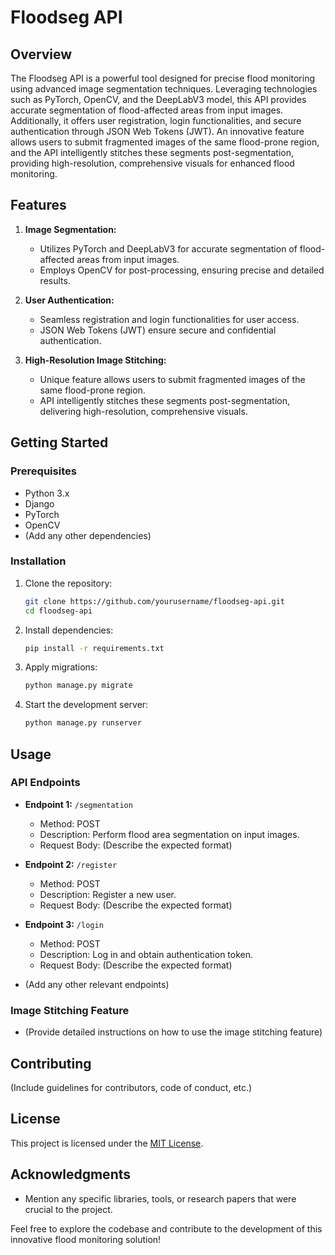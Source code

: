 # Floodseg API

## Overview
The Floodseg API is a powerful tool designed for precise flood monitoring using advanced image segmentation techniques. Leveraging technologies such as PyTorch, OpenCV, and the DeepLabV3 model, this API provides accurate segmentation of flood-affected areas from input images. Additionally, it offers user registration, login functionalities, and secure authentication through JSON Web Tokens (JWT). An innovative feature allows users to submit fragmented images of the same flood-prone region, and the API intelligently stitches these segments post-segmentation, providing high-resolution, comprehensive visuals for enhanced flood monitoring.

## Features
1. **Image Segmentation:**
   - Utilizes PyTorch and DeepLabV3 for accurate segmentation of flood-affected areas from input images.
   - Employs OpenCV for post-processing, ensuring precise and detailed results.

2. **User Authentication:**
   - Seamless registration and login functionalities for user access.
   - JSON Web Tokens (JWT) ensure secure and confidential authentication.

3. **High-Resolution Image Stitching:**
   - Unique feature allows users to submit fragmented images of the same flood-prone region.
   - API intelligently stitches these segments post-segmentation, delivering high-resolution, comprehensive visuals.

## Getting Started

### Prerequisites
- Python 3.x
- Django
- PyTorch
- OpenCV
- (Add any other dependencies)

### Installation
1. Clone the repository:
   ```bash
   git clone https://github.com/yourusername/floodseg-api.git
   cd floodseg-api
   ```

2. Install dependencies:
   ```bash
   pip install -r requirements.txt
   ```

3. Apply migrations:
   ```bash
   python manage.py migrate
   ```

4. Start the development server:
   ```bash
   python manage.py runserver
   ```

## Usage

### API Endpoints
- **Endpoint 1:** `/segmentation`
  - Method: POST
  - Description: Perform flood area segmentation on input images.
  - Request Body: (Describe the expected format)

- **Endpoint 2:** `/register`
  - Method: POST
  - Description: Register a new user.
  - Request Body: (Describe the expected format)

- **Endpoint 3:** `/login`
  - Method: POST
  - Description: Log in and obtain authentication token.
  - Request Body: (Describe the expected format)

- (Add any other relevant endpoints)

### Image Stitching Feature
- (Provide detailed instructions on how to use the image stitching feature)

## Contributing
(Include guidelines for contributors, code of conduct, etc.)

## License
This project is licensed under the [MIT License](LICENSE).

## Acknowledgments
- Mention any specific libraries, tools, or research papers that were crucial to the project.

Feel free to explore the codebase and contribute to the development of this innovative flood monitoring solution!
